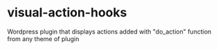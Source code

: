 # visual-action-hooks
 Wordpress plugin that displays actions added with "do_action" function from any theme of plugin
